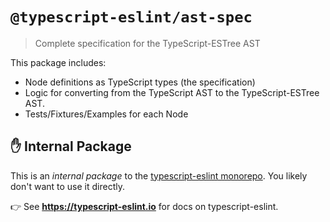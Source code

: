 # `@typescript-eslint/ast-spec`

> Complete specification for the TypeScript-ESTree AST

This package includes:

- Node definitions as TypeScript types (the specification)
- Logic for converting from the TypeScript AST to the TypeScript-ESTree AST.
- Tests/Fixtures/Examples for each Node

## ✋ Internal Package

This is an _internal package_ to the [typescript-eslint monorepo](https://github.com/typescript-eslint/typescript-eslint).
You likely don't want to use it directly.

👉 See **https://typescript-eslint.io** for docs on typescript-eslint.
